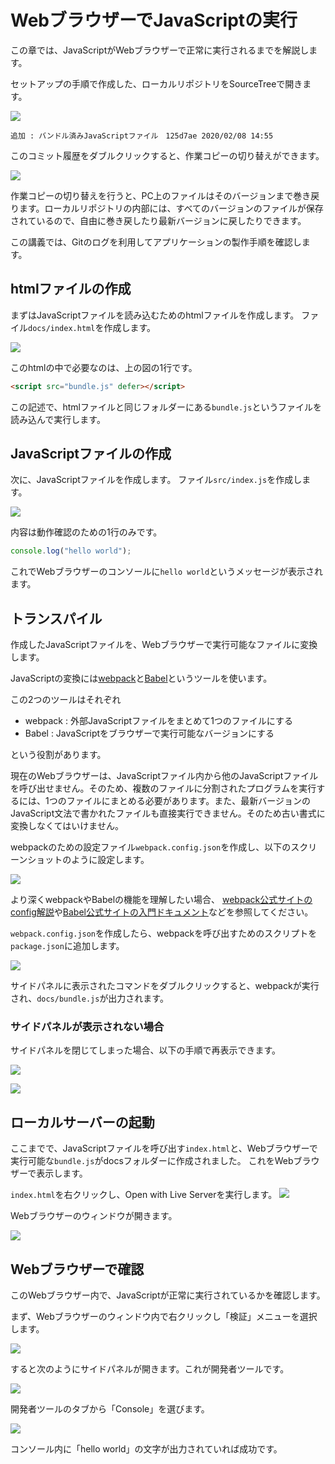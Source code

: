 # WebブラウザーでJavaScriptの実行

この章では、JavaScriptがWebブラウザーで正常に実行されるまでを解説します。

セットアップの手順で作成した、ローカルリポジトリをSourceTreeで開きます。

![](https://www.evernote.com/l/AAl35-91Z5hFqbjj8oZL1gafhcTToVSA-mkB/image.png)

    追加 : バンドル済みJavaScriptファイル　125d7ae 2020/02/08 14:55

このコミット履歴をダブルクリックすると、作業コピーの切り替えができます。

![](https://www.evernote.com/l/AAlqvDE2KPxIH6b2tT2Q6bjT5-C8sGVe1PcB/image.png)

作業コピーの切り替えを行うと、PC上のファイルはそのバージョンまで巻き戻ります。ローカルリポジトリの内部には、すべてのバージョンのファイルが保存されているので、自由に巻き戻したり最新バージョンに戻したりできます。

この講義では、Gitのログを利用してアプリケーションの製作手順を確認します。

## htmlファイルの作成

まずはJavaScriptファイルを読み込むためのhtmlファイルを作成します。
ファイル`docs/index.html`を作成します。

![](https://www.evernote.com/l/AAmIcbRwYxBIq7ZMIxRPXTas6CQ_2NgL4BEB/image.png)

このhtmlの中で必要なのは、上の図の1行です。

```html
<script src="bundle.js" defer></script>
```

この記述で、htmlファイルと同じフォルダーにある`bundle.js`というファイルを読み込んで実行します。

## JavaScriptファイルの作成

次に、JavaScriptファイルを作成します。
ファイル`src/index.js`を作成します。

![](https://www.evernote.com/l/AAkPvZXSe-tBvreTXWi5wBJvkJQfsNMg-OUB/image.png)

内容は動作確認のための1行のみです。

```js
console.log("hello world");
```

これでWebブラウザーのコンソールに`hello world`というメッセージが表示されます。

## トランスパイル

作成したJavaScriptファイルを、Webブラウザーで実行可能なファイルに変換します。

JavaScriptの変換には[webpack](https://webpack.js.org/)と[Babel](https://babeljs.io/)というツールを使います。

この2つのツールはそれぞれ

-   webpack : 外部JavaScriptファイルをまとめて1つのファイルにする
-   Babel : JavaScriptをブラウザーで実行可能なバージョンにする

という役割があります。

現在のWebブラウザーは、JavaScriptファイル内から他のJavaScriptファイルを呼び出せません。そのため、複数のファイルに分割されたプログラムを実行するには、1つのファイルにまとめる必要があります。また、最新バージョンのJavaScript文法で書かれたファイルも直接実行できません。そのため古い書式に変換しなくてはいけません。

webpackのための設定ファイル`webpack.config.json`を作成し、以下のスクリーンショットのように設定します。

![](https://www.evernote.com/l/AAlb51nL7phLgJGjKg6J7tM1jRzdomnDJFQB/image.png)

より深くwebpackやBabelの機能を理解したい場合、
[webpack公式サイトのconfig解説](https://webpack.js.org/configuration/)や[Babel公式サイトの入門ドキュメント](https://babeljs.io/docs/en/)などを参照してください。

`webpack.config.json`を作成したら、webpackを呼び出すためのスクリプトを`package.json`に追加します。

![](https://www.evernote.com/l/AAmdUmfBaKpCHZk3h-vIM1bOdW7HoNWOAAsB/image.png)

サイドパネルに表示されたコマンドをダブルクリックすると、webpackが実行され、`docs/bundle.js`が出力されます。

### サイドパネルが表示されない場合

サイドパネルを閉じてしまった場合、以下の手順で再表示できます。

![](https://www.evernote.com/l/AAlemVgCUtRD0YuP4ZrKnTFdOKNgA5SYlFQB/image.png)

![](https://www.evernote.com/l/AAlabQePcr1K1ptEWeIarTLZ0K7mu2a7QlsB/image.png)

## ローカルサーバーの起動

ここまでで、JavaScriptファイルを呼び出す`index.html`と、Webブラウザーで実行可能な`bundle.js`がdocsフォルダーに作成されました。
これをWebブラウザーで表示します。

`index.html`を右クリックし、Open with Live Serverを実行します。
![](https://www.evernote.com/l/AAlHTyIyYDxBEYizsnDE_OPTOzd1lSHhmPgB/image.png)

Webブラウザーのウィンドウが開きます。

![](https://www.evernote.com/l/AAnAs7K5nvVIz4qlqyuk3aKIDaE1Wa9cNTIB/image.png)

## Webブラウザーで確認

このWebブラウザー内で、JavaScriptが正常に実行されているかを確認します。

まず、Webブラウザーのウィンドウ内で右クリックし「検証」メニューを選択します。

![](https://www.evernote.com/l/AAksm9EqB5tI7J-2m7en02lOrbK-obuabocB/image.png)

すると次のようにサイドパネルが開きます。これが開発者ツールです。

![](https://www.evernote.com/l/AAnN2dHFBrVJCZ9c6Yjt1EQZJoazrskuO-UB/image.png)

開発者ツールのタブから「Console」を選びます。

![](https://www.evernote.com/l/AAlhQ3JgOuFLd4E_lVD2K2DXzAtYCCjmkdkB/image.png)

コンソール内に「hello world」の文字が出力されていれば成功です。
